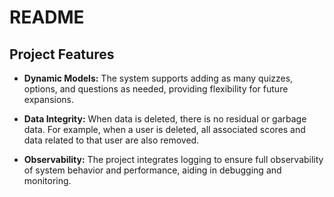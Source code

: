# README

## Project Features

- **Dynamic Models:** The system supports adding as many quizzes, options, and questions as needed, providing flexibility for future expansions.

- **Data Integrity:** When data is deleted, there is no residual or garbage data. For example, when a user is deleted, all associated scores and data related to that user are also removed.

- **Observability:** The project integrates logging to ensure full observability of system behavior and performance, aiding in debugging and monitoring.
